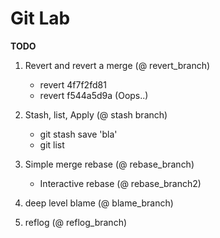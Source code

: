 Git Lab
==

**TODO**

1. Revert and revert a merge (@ revert_branch)
	* revert 4f7f2fd81 
	* revert f544a5d9a (Oops..)

2. Stash, list, Apply (@ stash branch)
	* git stash save 'bla'
	* git list

3.  Simple merge rebase (@ rebase_branch)
	* Interactive rebase (@ rebase_branch2)

4. deep level blame  (@ blame_branch)

5. reflog (@ reflog_branch)
